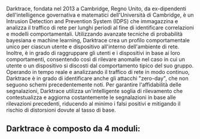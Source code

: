 Darktrace, fondata nel 2013 a Cambridge, Regno Unito, da ex-dipendenti dell'intelligence governativa e matematici dell'Università di Cambridge, è un Intrusion Detection and Prevention System (IDPS) che immagazzina e analizza il traffico di rete per lunghi periodi al fine di identificare correlazioni e modelli comportamentali.
Utilizzando avanzate tecniche di probabilità bayesiana e machine learning, Darktrace crea un profilo comportamentale unico per ciascun utente e dispositivo all'interno dell'ambiente di rete. Inoltre, è in grado di raggruppare gli utenti e i dispositivi in base ai loro comportamenti, consentendo così di rilevare anomalie nel caso in cui un utente o un dispositivo si discosti dal comportamento tipico del suo gruppo.
Operando in tempo reale e analizzando il traffico di rete in modo continuo, Darktrace è in grado di identificare anche gli attacchi "zero-day", che non seguono schemi precedentemente noti. Per garantire l'affidabilità delle segnalazioni, Darktrace utilizza un'intelligente soglia di rilevamento che contestualizza e aggiorna costantemente le segnalazioni in base alle rilevazioni precedenti, riducendo al minimo i falsi positivi e mitigando il rischio di distorsioni dovute al tasso di base.

Darktrace è composto da 4 moduli:
- 